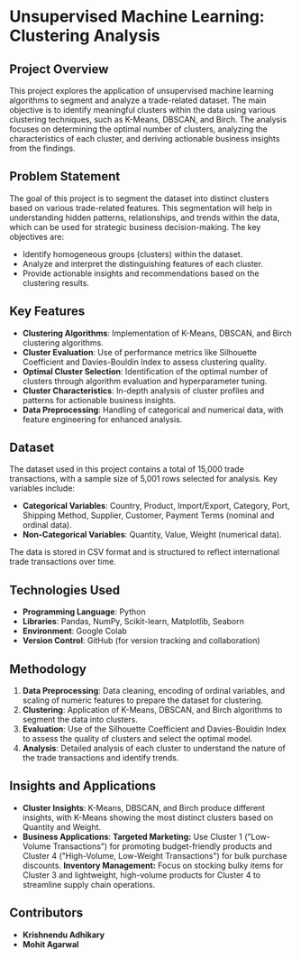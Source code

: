 # Unsupervised Machine Learning: Clustering Analysis

## Project Overview
This project explores the application of unsupervised machine learning algorithms to segment and analyze a trade-related dataset. The main objective is to identify meaningful clusters within the data using various clustering techniques, such as K-Means, DBSCAN, and Birch. The analysis focuses on determining the optimal number of clusters, analyzing the characteristics of each cluster, and deriving actionable business insights from the findings.

## Problem Statement
The goal of this project is to segment the dataset into distinct clusters based on various trade-related features. This segmentation will help in understanding hidden patterns, relationships, and trends within the data, which can be used for strategic business decision-making. The key objectives are:

- Identify homogeneous groups (clusters) within the dataset.
- Analyze and interpret the distinguishing features of each cluster.
- Provide actionable insights and recommendations based on the clustering results.

## Key Features
- **Clustering Algorithms**: Implementation of K-Means, DBSCAN, and Birch clustering algorithms.
- **Cluster Evaluation**: Use of performance metrics like Silhouette Coefficient and Davies-Bouldin Index to assess clustering quality.
- **Optimal Cluster Selection**: Identification of the optimal number of clusters through algorithm evaluation and hyperparameter tuning.
- **Cluster Characteristics**: In-depth analysis of cluster profiles and patterns for actionable business insights.
- **Data Preprocessing**: Handling of categorical and numerical data, with feature engineering for enhanced analysis.

## Dataset
The dataset used in this project contains a total of 15,000 trade transactions, with a sample size of 5,001 rows selected for analysis. Key variables include:

- **Categorical Variables**: Country, Product, Import/Export, Category, Port, Shipping Method, Supplier, Customer, Payment Terms (nominal and ordinal data).
- **Non-Categorical Variables**: Quantity, Value, Weight (numerical data).

The data is stored in CSV format and is structured to reflect international trade transactions over time.

## Technologies Used
- **Programming Language**: Python
- **Libraries**: Pandas, NumPy, Scikit-learn, Matplotlib, Seaborn
- **Environment**: Google Colab
- **Version Control**: GitHub (for version tracking and collaboration)

## Methodology
1. **Data Preprocessing**: Data cleaning, encoding of ordinal variables, and scaling of numeric features to prepare the dataset for clustering.
2. **Clustering**: Application of K-Means, DBSCAN, and Birch algorithms to segment the data into clusters.
3. **Evaluation**: Use of the Silhouette Coefficient and Davies-Bouldin Index to assess the quality of clusters and select the optimal model.
4. **Analysis**: Detailed analysis of each cluster to understand the nature of the trade transactions and identify trends.

## Insights and Applications
- **Cluster Insights**: K-Means, DBSCAN, and Birch produce different insights, with K-Means showing the most distinct clusters based on Quantity and Weight.
- **Business Applications**: 
**Targeted Marketing:** Use Cluster 1 ("Low-Volume Transactions") for promoting budget-friendly products and Cluster 4 ("High-Volume, Low-Weight Transactions") for bulk purchase discounts.
**Inventory Management:** Focus on stocking bulky items for Cluster 3 and lightweight, high-volume products for Cluster 4 to streamline supply chain operations.

## Contributors
- **Krishnendu Adhikary**
- **Mohit Agarwal**
